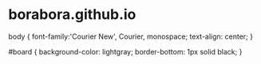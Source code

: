 # borabora.github.io
body {
    font-family:'Courier New', Courier, monospace;
    text-align: center;
}

#board {
    background-color: lightgray;
    border-bottom: 1px solid black;
}
